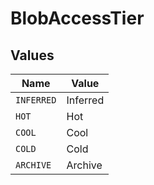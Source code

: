 # BlobAccessTier


## Values

| Name       | Value      |
| ---------- | ---------- |
| `INFERRED` | Inferred   |
| `HOT`      | Hot        |
| `COOL`     | Cool       |
| `COLD`     | Cold       |
| `ARCHIVE`  | Archive    |